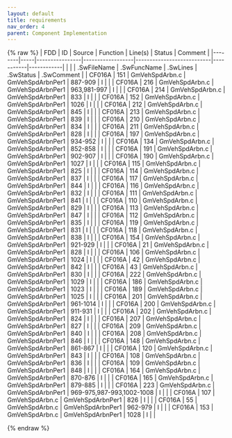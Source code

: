 ```yaml
---
layout: default
title: requirements
nav_order: 4
parent: Component Implementation
---
```

{% raw %}
| FDD    | ID  | Source         | Function         | Line(s)                   | Status    | Comment    |
|--------|-----|----------------|------------------|---------------------------|-----------|------------|
|        |     | .SwFileName    | .SwFuncName      | .SwLines                  | .SwStatus | .SwComment |
| CF016A | 151 | GmVehSpdArbn.c | GmVehSpdArbnPer1 | 887-909                   | I         |            |
| CF016A | 216 | GmVehSpdArbn.c | GmVehSpdArbnPer1 | 963,981-997               | I         |            |
| CF016A | 214 | GmVehSpdArbn.c | GmVehSpdArbnPer1 | 833                       | I         |            |
| CF016A | 152 | GmVehSpdArbn.c | GmVehSpdArbnPer1 | 1026                      | I         |            |
| CF016A | 212 | GmVehSpdArbn.c | GmVehSpdArbnPer1 | 845                       | I         |            |
| CF016A | 213 | GmVehSpdArbn.c | GmVehSpdArbnPer1 | 839                       | I         |            |
| CF016A | 210 | GmVehSpdArbn.c | GmVehSpdArbnPer1 | 834                       | I         |            |
| CF016A | 211 | GmVehSpdArbn.c | GmVehSpdArbnPer1 | 828                       | I         |            |
| CF016A | 197 | GmVehSpdArbn.c | GmVehSpdArbnPer1 | 934-952                   | I         |            |
| CF016A | 134 | GmVehSpdArbn.c | GmVehSpdArbnPer1 | 852-858                   | I         |            |
| CF016A | 191 | GmVehSpdArbn.c | GmVehSpdArbnPer1 | 902-907                   | I         |            |
| CF016A | 190 | GmVehSpdArbn.c | GmVehSpdArbnPer1 | 1027                      | I         |            |
| CF016A | 115 | GmVehSpdArbn.c | GmVehSpdArbnPer1 | 825                       | I         |            |
| CF016A | 114 | GmVehSpdArbn.c | GmVehSpdArbnPer1 | 837                       | I         |            |
| CF016A | 117 | GmVehSpdArbn.c | GmVehSpdArbnPer1 | 844                       | I         |            |
| CF016A | 116 | GmVehSpdArbn.c | GmVehSpdArbnPer1 | 832                       | I         |            |
| CF016A | 111 | GmVehSpdArbn.c | GmVehSpdArbnPer1 | 841                       | I         |            |
| CF016A | 110 | GmVehSpdArbn.c | GmVehSpdArbnPer1 | 829                       | I         |            |
| CF016A | 113 | GmVehSpdArbn.c | GmVehSpdArbnPer1 | 847                       | I         |            |
| CF016A | 112 | GmVehSpdArbn.c | GmVehSpdArbnPer1 | 835                       | I         |            |
| CF016A | 119 | GmVehSpdArbn.c | GmVehSpdArbnPer1 | 831                       | I         |            |
| CF016A | 118 | GmVehSpdArbn.c | GmVehSpdArbnPer1 | 838                       | I         |            |
| CF016A | 154 | GmVehSpdArbn.c | GmVehSpdArbnPer1 | 921-929                   | I         |            |
| CF016A | 21  | GmVehSpdArbn.c | GmVehSpdArbnPer1 | 828                       | I         |            |
| CF016A | 106 | GmVehSpdArbn.c | GmVehSpdArbnPer1 | 1024                      | I         |            |
| CF016A | 42  | GmVehSpdArbn.c | GmVehSpdArbnPer1 | 842                       | I         |            |
| CF016A | 43  | GmVehSpdArbn.c | GmVehSpdArbnPer1 | 830                       | I         |            |
| CF016A | 222 | GmVehSpdArbn.c | GmVehSpdArbnPer1 | 1029                      | I         |            |
| CF016A | 186 | GmVehSpdArbn.c | GmVehSpdArbnPer1 | 1023                      | I         |            |
| CF016A | 189 | GmVehSpdArbn.c | GmVehSpdArbnPer1 | 1025                      | I         |            |
| CF016A | 201 | GmVehSpdArbn.c | GmVehSpdArbnPer1 | 961-1014                  | I         |            |
| CF016A | 200 | GmVehSpdArbn.c | GmVehSpdArbnPer1 | 911-931                   | I         |            |
| CF016A | 202 | GmVehSpdArbn.c | GmVehSpdArbnPer1 | 824                       | I         |            |
| CF016A | 207 | GmVehSpdArbn.c | GmVehSpdArbnPer1 | 827                       | I         |            |
| CF016A | 209 | GmVehSpdArbn.c | GmVehSpdArbnPer1 | 840                       | I         |            |
| CF016A | 208 | GmVehSpdArbn.c | GmVehSpdArbnPer1 | 846                       | I         |            |
| CF016A | 148 | GmVehSpdArbn.c | GmVehSpdArbnPer1 | 861-867                   | I         |            |
| CF016A | 120 | GmVehSpdArbn.c | GmVehSpdArbnPer1 | 843                       | I         |            |
| CF016A | 108 | GmVehSpdArbn.c | GmVehSpdArbnPer1 | 836                       | I         |            |
| CF016A | 109 | GmVehSpdArbn.c | GmVehSpdArbnPer1 | 848                       | I         |            |
| CF016A | 164 | GmVehSpdArbn.c | GmVehSpdArbnPer1 | 870-876                   | I         |            |
| CF016A | 165 | GmVehSpdArbn.c | GmVehSpdArbnPer1 | 879-885                   | I         |            |
| CF016A | 223 | GmVehSpdArbn.c | GmVehSpdArbnPer1 | 969-975,987-993,1002-1008 | I         |            |
| CF016A | 107 | GmVehSpdArbn.c | GmVehSpdArbnPer1 | 826                       | I         |            |
| CF016A | 55  | GmVehSpdArbn.c | GmVehSpdArbnPer1 | 962-979                   | I         |            |
| CF016A | 153 | GmVehSpdArbn.c | GmVehSpdArbnPer1 | 1028                      | I         |            |

{% endraw %}
